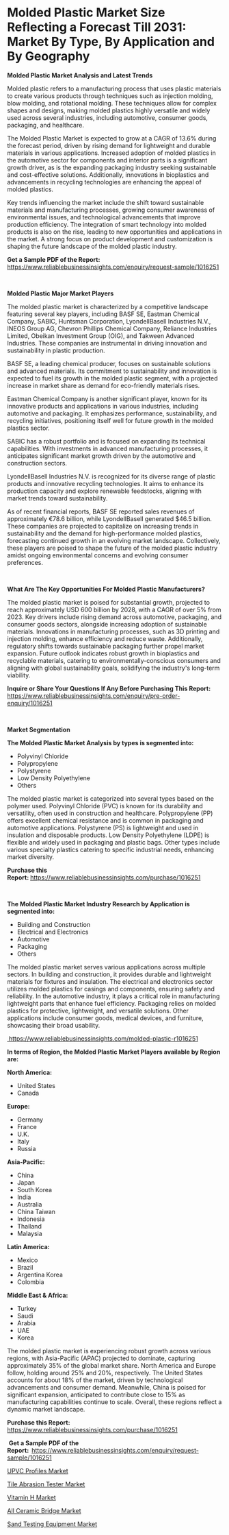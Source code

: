 <p><h1>Molded Plastic Market Size Reflecting a Forecast Till 2031: Market By Type, By Application and By Geography</h1></p><p><strong>Molded Plastic Market Analysis and Latest Trends</strong></p>
<p><p>Molded plastic refers to a manufacturing process that uses plastic materials to create various products through techniques such as injection molding, blow molding, and rotational molding. These techniques allow for complex shapes and designs, making molded plastics highly versatile and widely used across several industries, including automotive, consumer goods, packaging, and healthcare.</p><p>The Molded Plastic Market is expected to grow at a CAGR of 13.6% during the forecast period, driven by rising demand for lightweight and durable materials in various applications. Increased adoption of molded plastics in the automotive sector for components and interior parts is a significant growth driver, as is the expanding packaging industry seeking sustainable and cost-effective solutions. Additionally, innovations in bioplastics and advancements in recycling technologies are enhancing the appeal of molded plastics.</p><p>Key trends influencing the market include the shift toward sustainable materials and manufacturing processes, growing consumer awareness of environmental issues, and technological advancements that improve production efficiency. The integration of smart technology into molded products is also on the rise, leading to new opportunities and applications in the market. A strong focus on product development and customization is shaping the future landscape of the molded plastic industry.</p></p>
<p><strong>Get a Sample PDF of the Report:&nbsp;</strong> <a href="https://www.reliablebusinessinsights.com/enquiry/request-sample/1016251?utm_campaign=102&utm_medium=2&utm_source=Github&utm_content=ia&utm_term=11112024&utm_id=molded-plastic">https://www.reliablebusinessinsights.com/enquiry/request-sample/1016251</a></p>
<p>&nbsp;</p>
<p><strong>Molded Plastic Major Market Players</strong></p>
<p><p>The molded plastic market is characterized by a competitive landscape featuring several key players, including BASF SE, Eastman Chemical Company, SABIC, Huntsman Corporation, LyondellBasell Industries N.V., INEOS Group AG, Chevron Phillips Chemical Company, Reliance Industries Limited, Obeikan Investment Group (OIG), and Takween Advanced Industries. These companies are instrumental in driving innovation and sustainability in plastic production.</p><p>BASF SE, a leading chemical producer, focuses on sustainable solutions and advanced materials. Its commitment to sustainability and innovation is expected to fuel its growth in the molded plastic segment, with a projected increase in market share as demand for eco-friendly materials rises.</p><p>Eastman Chemical Company is another significant player, known for its innovative products and applications in various industries, including automotive and packaging. It emphasizes performance, sustainability, and recycling initiatives, positioning itself well for future growth in the molded plastics sector.</p><p>SABIC has a robust portfolio and is focused on expanding its technical capabilities. With investments in advanced manufacturing processes, it anticipates significant market growth driven by the automotive and construction sectors.</p><p>LyondellBasell Industries N.V. is recognized for its diverse range of plastic products and innovative recycling technologies. It aims to enhance its production capacity and explore renewable feedstocks, aligning with market trends toward sustainability.</p><p>As of recent financial reports, BASF SE reported sales revenues of approximately €78.6 billion, while LyondellBasell generated $46.5 billion. These companies are projected to capitalize on increasing trends in sustainability and the demand for high-performance molded plastics, forecasting continued growth in an evolving market landscape. Collectively, these players are poised to shape the future of the molded plastic industry amidst ongoing environmental concerns and evolving consumer preferences.</p></p>
<p>&nbsp;</p>
<p><strong>What Are The Key Opportunities For Molded Plastic Manufacturers?</strong></p>
<p><p>The molded plastic market is poised for substantial growth, projected to reach approximately USD 600 billion by 2028, with a CAGR of over 5% from 2023. Key drivers include rising demand across automotive, packaging, and consumer goods sectors, alongside increasing adoption of sustainable materials. Innovations in manufacturing processes, such as 3D printing and injection molding, enhance efficiency and reduce waste. Additionally, regulatory shifts towards sustainable packaging further propel market expansion. Future outlook indicates robust growth in bioplastics and recyclable materials, catering to environmentally-conscious consumers and aligning with global sustainability goals, solidifying the industry's long-term viability.</p></p>
<p><strong>Inquire or Share Your Questions If Any Before Purchasing This Report:</strong> <a href="https://www.reliablebusinessinsights.com/enquiry/pre-order-enquiry/1016251?utm_campaign=102&utm_medium=2&utm_source=Github&utm_content=ia&utm_term=11112024&utm_id=molded-plastic">https://www.reliablebusinessinsights.com/enquiry/pre-order-enquiry/1016251</a></p>
<p>&nbsp;</p>
<p><strong>Market Segmentation</strong></p>
<p><strong>The Molded Plastic Market Analysis by types is segmented into:</strong></p>
<p><ul><li>Polyvinyl Chloride</li><li>Polypropylene</li><li>Polystyrene</li><li>Low Density Polyethylene</li><li>Others</li></ul></p>
<p><p>The molded plastic market is categorized into several types based on the polymer used. Polyvinyl Chloride (PVC) is known for its durability and versatility, often used in construction and healthcare. Polypropylene (PP) offers excellent chemical resistance and is common in packaging and automotive applications. Polystyrene (PS) is lightweight and used in insulation and disposable products. Low Density Polyethylene (LDPE) is flexible and widely used in packaging and plastic bags. Other types include various specialty plastics catering to specific industrial needs, enhancing market diversity.</p></p>
<p><strong>Purchase this Report:&nbsp;</strong><a href="https://www.reliablebusinessinsights.com/purchase/1016251?utm_campaign=102&utm_medium=2&utm_source=Github&utm_content=ia&utm_term=11112024&utm_id=molded-plastic">https://www.reliablebusinessinsights.com/purchase/1016251</a></p>
<p>&nbsp;</p>
<p><strong>The Molded Plastic Market Industry Research by Application is segmented into:</strong></p>
<p><ul><li>Building and Construction</li><li>Electrical and Electronics</li><li>Automotive</li><li>Packaging</li><li>Others</li></ul></p>
<p><p>The molded plastic market serves various applications across multiple sectors. In building and construction, it provides durable and lightweight materials for fixtures and insulation. The electrical and electronics sector utilizes molded plastics for casings and components, ensuring safety and reliability. In the automotive industry, it plays a critical role in manufacturing lightweight parts that enhance fuel efficiency. Packaging relies on molded plastics for protective, lightweight, and versatile solutions. Other applications include consumer goods, medical devices, and furniture, showcasing their broad usability.</p></p>
<p><a href="https://www.reliablebusinessinsights.com/molded-plastic-r1016251?utm_campaign=102&utm_medium=2&utm_source=Github&utm_content=ia&utm_term=11112024&utm_id=molded-plastic">&nbsp;https://www.reliablebusinessinsights.com/molded-plastic-r1016251</a></p>
<p><strong>In terms of Region, the Molded Plastic Market Players available by Region are:</strong></p>
<p>
    <p> <strong> North America: </strong>
        <ul>
            <li>United States</li>
            <li>Canada</li>
        </ul>
        </p> 
    <p> <strong> Europe: </strong>
        <ul>
            <li>Germany</li>
            <li>France</li>
            <li>U.K.</li>
            <li>Italy</li>
            <li>Russia</li>
        </ul>
        </p> 
    <p> <strong> Asia-Pacific: </strong>
        <ul>
            <li>China</li>
            <li>Japan</li>
            <li>South Korea</li>
            <li>India</li>
            <li>Australia</li>
            <li>China Taiwan</li>
            <li>Indonesia</li>
            <li>Thailand</li>
            <li>Malaysia</li>
        </ul>
        </p> 
    <p> <strong> Latin America: </strong>
        <ul>
            <li>Mexico</li>
            <li>Brazil</li>
            <li>Argentina Korea</li>
            <li>Colombia</li>
        </ul>
        </p> 
    <p> <strong> Middle East & Africa: </strong>
        <ul>
            <li>Turkey</li>
            <li>Saudi</li>
            <li>Arabia</li>
            <li>UAE</li>
            <li>Korea</li>
        </ul>
    </p>
    </p>
<p><p>The molded plastic market is experiencing robust growth across various regions, with Asia-Pacific (APAC) projected to dominate, capturing approximately 35% of the global market share. North America and Europe follow, holding around 25% and 20%, respectively. The United States accounts for about 18% of the market, driven by technological advancements and consumer demand. Meanwhile, China is poised for significant expansion, anticipated to contribute close to 15% as manufacturing capabilities continue to scale. Overall, these regions reflect a dynamic market landscape.</p></p>
<p><strong>Purchase this Report: </strong><a href="https://www.reliablebusinessinsights.com/purchase/1016251?utm_campaign=102&utm_medium=2&utm_source=Github&utm_content=ia&utm_term=11112024&utm_id=molded-plastic">https://www.reliablebusinessinsights.com/purchase/1016251</a></p>
<p>&nbsp;<strong>Get a Sample PDF of the Report:&nbsp;&nbsp;</strong><a href="https://www.reliablebusinessinsights.com/enquiry/request-sample/1016251?utm_campaign=102&utm_medium=2&utm_source=Github&utm_content=ia&utm_term=11112024&utm_id=molded-plastic">https://www.reliablebusinessinsights.com/enquiry/request-sample/1016251</a></p>
<p><strong></strong></p>
<p><p><a href="https://github.com/laurettae0ac/Market-Research-Report-List-1/blob/main/upvc-profiles-market.md?utm_campaign=102&utm_medium=2&utm_source=Github&utm_content=ia&utm_term=11112024&utm_id=molded-plastic">UPVC Profiles Market</a></p><p><a href="https://www.linkedin.com/pulse/global-tile-abrasion-tester-market-trends-forecasts-strategic-hwekf?utm_campaign=102&utm_medium=2&utm_source=Github&utm_content=ia&utm_term=11112024&utm_id=molded-plastic">Tile Abrasion Tester Market</a></p><p><a href="https://github.com/SidorelaGurakuqi596/Market-Research-Report-List-1/blob/main/vitamin-h-market.md?utm_campaign=102&utm_medium=2&utm_source=Github&utm_content=ia&utm_term=11112024&utm_id=molded-plastic">Vitamin H Market</a></p><p><a href="https://issuu.com/reportprime-2/docs/all-ceramic-bridge-market-size-2030_46f0822da82178?utm_campaign=102&utm_medium=2&utm_source=Github&utm_content=ia&utm_term=11112024&utm_id=molded-plastic">All Ceramic Bridge Market</a></p><p><a href="https://www.linkedin.com/pulse/consumer-behavior-shifts-sand-testing-equipment-market-da2pe?utm_campaign=102&utm_medium=2&utm_source=Github&utm_content=ia&utm_term=11112024&utm_id=molded-plastic">Sand Testing Equipment Market</a></p></p>